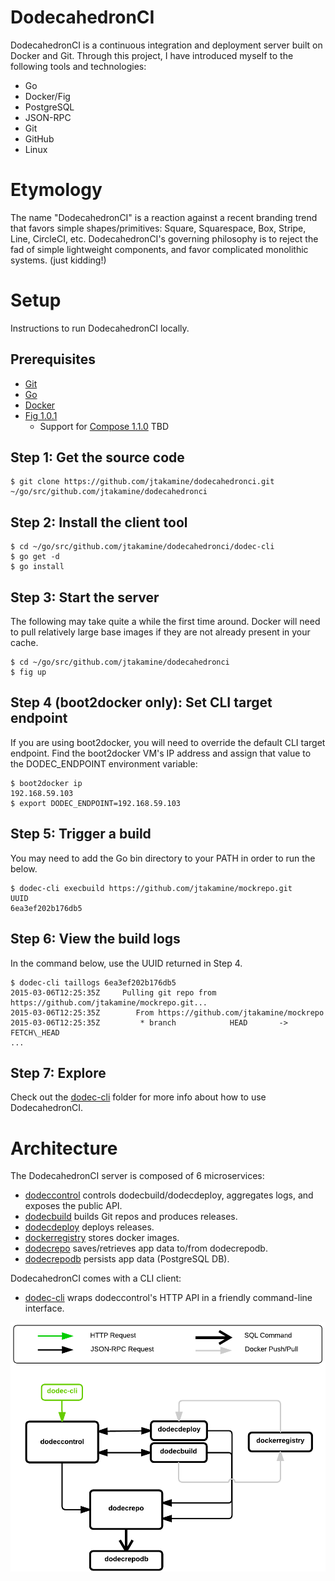 DodecahedronCI
==============
DodecahedronCI is a continuous integration and deployment server built on Docker and Git.
Through this project, I have introduced myself to the following tools and technologies:
* Go
* Docker/Fig
* PostgreSQL
* JSON-RPC
* Git
* GitHub
* Linux

Etymology
=========
The name "DodecahedronCI" is a reaction against a recent branding trend that favors simple shapes/primitives: Square, Squarespace, Box, Stripe, Line, CircleCI, etc. DodecahedronCI's governing philosophy is to reject the fad of simple lightweight components, and favor complicated monolithic systems. (just kidding!)

Setup
=====
Instructions to run DodecahedronCI locally.

Prerequisites
-------------
* [Git](http://git-scm.com/book/en/v2/Getting-Started-Installing-Git)
* [Go](https://golang.org/doc/install)
* [Docker](https://docs.docker.com/installation/)
* [Fig 1.0.1](http://www.fig.sh/install.html)
  * Support for [Compose 1.1.0](https://github.com/docker/compose/releases) TBD

Step 1: Get the source code
---------------------------

    $ git clone https://github.com/jtakamine/dodecahedronci.git ~/go/src/github.com/jtakamine/dodecahedronci
    
Step 2: Install the client tool
-------------------------------

    $ cd ~/go/src/github.com/jtakamine/dodecahedronci/dodec-cli
    $ go get -d
    $ go install
    
Step 3: Start the server
------------------------
The following may take quite a while the first time around. Docker will need to pull relatively large base images if they are not already present in your cache.

    $ cd ~/go/src/github.com/jtakamine/dodecahedronci
    $ fig up
    
Step 4 (boot2docker only): Set CLI target endpoint
--------------------------------------------------
If you are using boot2docker, you will need to override the default CLI target endpoint. Find the boot2docker VM's IP address and assign that value to the DODEC_ENDPOINT environment variable:

    $ boot2docker ip
    192.168.59.103
    $ export DODEC_ENDPOINT=192.168.59.103
    
Step 5: Trigger a build
-----------------------
You may need to add the Go bin directory to your PATH in order to run the below.

    $ dodec-cli execbuild https://github.com/jtakamine/mockrepo.git
    UUID
    6ea3ef202b176db5

Step 6: View the build logs
---------------------------
In the command below, use the UUID returned in Step 4.

    $ dodec-cli taillogs 6ea3ef202b176db5
    2015-03-06T12:25:35Z	 Pulling git repo from https://github.com/jtakamine/mockrepo.git...
    2015-03-06T12:25:35Z	    From https://github.com/jtakamine/mockrepo
    2015-03-06T12:25:35Z	     * branch            HEAD       -> FETCH\_HEAD
    ...

Step 7: Explore
---------------
Check out the [dodec-cli](dodec-cli/) folder for more info about how to use DodecahedronCI.

Architecture
============

The DodecahedronCI server is composed of 6 microservices:
* [dodeccontrol](dodeccontrol/) controls dodecbuild/dodecdeploy, aggregates logs, and exposes the public API.
* [dodecbuild](dodecbuild/) builds Git repos and produces releases.
* [dodecdeploy](dodecdeploy/) deploys releases.
* [dockerregistry](https://github.com/docker/docker-registry) stores docker images.
* [dodecrepo](dodecrepo/) saves/retrieves app data to/from dodecrepodb.
* [dodecrepodb](dodecrepodb/) persists app data (PostgreSQL DB).

DodecahedronCI comes with a CLI client:
* [dodec-cli](dodec-cli/) wraps dodeccontrol's HTTP API in a friendly command-line interface.

![](arch.png)

